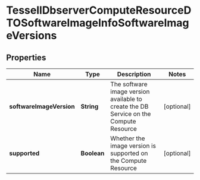 

# TessellDbserverComputeResourceDTOSoftwareImageInfoSoftwareImageVersions


## Properties

Name | Type | Description | Notes
------------ | ------------- | ------------- | -------------
**softwareImageVersion** | **String** | The software image version available to create the DB Service on the Compute Resource |  [optional]
**supported** | **Boolean** | Whether the image version is supported on the Compute Resource |  [optional]



